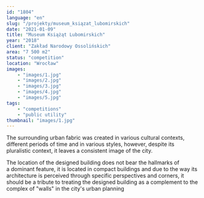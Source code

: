 ```yaml
---
id: "1804"
language: "en"
slug: "/projekty/museum_ksiązat_lubomirskich"
date: "2021-01-09"
title: "Museum Książąt Lubomirskich"
year: "2018"
client: "Zakład Narodowy Ossolińskich"
area: "7 500 m2"
status: "competition"
location: "Wrocław"
images: 
    - "images/1.jpg"
    - "images/2.jpg"
    - "images/3.jpg"
    - "images/4.jpg"    
    - "images/5.jpg"    
tags: 
    - "competitions"
    - "public utility"
thumbnail: "images/1.jpg"
---
```

The surrounding urban fabric was created in various cultural contexts, different periods of time and in various styles, however, despite its pluralistic context, it leaves a&nbsp;consistent image of the city.

The location of the designed building does not bear the hallmarks of a&nbsp;dominant feature, it is located in compact buildings and due to the way its architecture is perceived through specific perspectives and corners, it should be a tribute to treating the designed building as a&nbsp;complement to the complex of "walls" in the city's urban planning